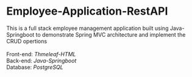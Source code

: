 # Employee-Application-RestAPI

This is a full stack employee management application built using Java-Springboot to demonstrate Spring MVC architecture and implement the CRUD opertions
<br><br>
Front-end: <i>Thmeleaf-HTML</i><br>
Back-end: <i>Java-Springboot</i><br>
Database: <i>PostgreSQL</i>
